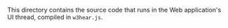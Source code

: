 This directory contains the source code that runs in the Web application's UI
thread, compiled in `w3hear.js`.
